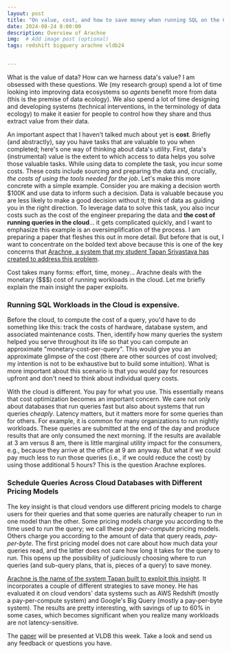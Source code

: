 ```yaml
---
layout: post
title: "On value, cost, and how to save money when running SQL on the Cloud"
date: 2024-08-24 8:00:00
description: Overview of Arachne
img:  # Add image post (optional)
tags: redshift bigquery arachne vldb24


---
```


What is the value of data? How can we harness data's value? I am obsessed with these questions. We (my research group) spend a lot of time looking into improving data ecosystems so *agents* benefit more from data (this is the premise of data ecology). We also spend a lot of time designing and developing systems (technical interventions, in the terminology of data ecology) to make it easier for people to control how they share and thus extract value from their data.

An important aspect that I haven't talked much about yet is **cost**. Briefly (and abstractly), say you have tasks that are valuable to you when completed; here's one way of thinking about data's utility. First, data's (instrumental) value is the extent to which access to data helps you solve those valuable tasks. While using data to complete the task, you incur some costs. These costs include sourcing and preparing the data and, crucially, *the costs of using the tools needed for the job*. Let's make this more concrete with a simple example. Consider you are making a decision worth $100K and use data to inform such a decision. Data is valuable because you are less likely to make a good decision without it; think of data as guiding you in the right direction. To leverage data to solve this task, you also incur costs such as the cost of the engineer preparing the data and **the cost of running queries in the cloud**... it gets complicated quickly, and I want to emphasize this example is an oversimplification of the process. I am preparing a paper that fleshes this out in more detail. But before that is out, I want to concentrate on the bolded text above because this is one of the key concerns that [Arachne, a system that my student Tapan Srivastava has created to address this problem](http://raulcastrofernandez.com/papers/arachne-vldb24.pdf).

Cost takes many forms: effort, time, money... Arachne deals with the monetary ($$$) cost of running workloads in the cloud. Let me briefly explain the main insight the paper exploits.

### Running SQL Workloads in the Cloud is expensive.

Before the cloud, to compute the cost of a query, you'd have to do something like this: track the costs of hardware, database system, and associated maintenance costs. Then, identify how many queries the system helped you serve throughout its life so that you can compute an approximate "monetary-cost-per-query". This would give you an approximate glimpse of the cost (there are other sources of cost involved; my intention is not to be exhaustive but to build some intuition). What is more important about this scenario is that you would pay for resources upfront and don't need to think about individual query costs.

With the cloud is different. You pay for what you use. This essentially means that cost optimization becomes an important concern. We care not only about databases that run queries fast but also about systems that run queries *cheaply*. Latency matters, but it matters more for some queries than for others. For example, it is common for many organizations to run nightly workloads. These queries are submitted at the end of the day and produce results that are only consumed the next morning. If the results are available at 3 am versus 8 am, there is little marginal utility impact for the consumers, e.g., because they arrive at the office at 9 am anyway. But what if we could pay much less to run those queries (i.e., if we could reduce the cost) by using those additional 5 hours? This is the question Arachne explores.

### Schedule Queries Across Cloud Databases with Different Pricing Models

The key insight is that cloud vendors use different pricing models to charge users for their queries and that some queries are naturally cheaper to run in one model than the other. Some pricing models charge you according to the time used to run the query; we call these *pay-per-compute* pricing models. Others charge you according to the amount of data that query reads, *pay-per-byte*. The first pricing model does not care about how much data your queries read, and the latter does not care how long it takes for the query to run. This opens up the possibility of judiciously choosing where to run queries (and sub-query plans, that is, pieces of a query) to save money.

[Arachne is the name of the system Tapan built to exploit this insight](http://raulcastrofernandez.com/papers/arachne-vldb24.pdf). It incorporates a couple of different strategies to save money. He has evaluated it on cloud vendors' data systems such as AWS Redshift (mostly a pay-per-compute system) and Google's Big Query (mostly a pay-per-byte system). The results are pretty interesting, with savings of up to 60% in some cases, which becomes significant when you realize many workloads are not latency-sensitive.

The [paper](http://raulcastrofernandez.com/papers/arachne-vldb24.pdf) will be presented at VLDB this week. Take a look and send us any feedback or questions you have.